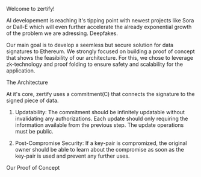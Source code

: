 Welcome to zertify!

AI developement is reaching it's tipping point with newest projects like Sora or Dall-E which will even further accelerate the already exponential growth of the problem we are adressing. Deepfakes. 

Our main goal is to develop a seemless but secure solution for data signatures to Ethereum. We strongly focused on building a proof of concept that shows the feasibility of our architecture. For this, we chose to leverage zk-technology and proof folding to ensure safety and scalability for the application. 

The Architecture

At it's core, zertify uses a commitment(C) that connects the signature to the signed piece of data.  

1. Updatability: The commitment should be infinitely updatable without invalidating any authorizations. Each update should only requiring the information available from the previous step. The update operations must be public.
   


3. Post-Compromise Security: If a key-pair is compromized, the original owner should be able to learn about the compromise as soon as the key-pair is used and prevent any further uses.


Our Proof of Concept

